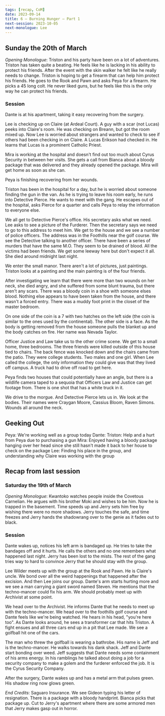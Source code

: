 ```yaml
---
tags: [recap, CoM]
date: 2023-09-14
title: 6 – Burning Hunger – Part 1
next-session: 2023-10-05
next-monologue: Lee
---
```

## Sunday the 20th of March
*Opening Monologue*: Triston and his party have been on a lot of adventures. Triston has taken quite a beating. He feels like he is lacking in his ability to protect his friends. After the event with the skin walker he felt like he really needs to change. Triston is hoping to get a firearm that can help him protect his friends. He goes to the Rook and Pawn and asks Peya for a firearm. He picks a 45 long colt. He never liked guns, but he feels like this is the only way he can protect his friends.

### Session
Dante is at his apartment, taking it easy recovering from the surgery. 

Lee is checking up on Claire (at Ardeal Court). A guy with a scar (not Lucas) peeks into Claire's room. He was checking on Breann, but got the room mixed up. Now Lee is worried about strangers and wanted to check to see if others had been checking in on Claire. A Lucas Erikson had checked in. He learns that Lucas is a prominent Catholic Priest. 

Mira is working at the hospital and doesn't find out too much about Cyrus Security in between her visits. She gets a call from Bianca about a bloody package that was delivered and they already opened the package. Mira will get home as soon as she can. 

Peya is finishing recovering from her wounds.

Triston has been in the hospital for a day, but he is worried about someone finding the gun in the van. As he is trying to leave his room early, he runs into Detective Pierce. He wants to meet with the gang. He escapes out of the hospital, asks Pierce for a quarter and calls Peya to relay the information to everyone else.

We all get to Detective Pierce's office. His secretary asks what we need. Lee asks to see a picture of the Furderer. Then the secretary says we need to go to this address to meet him. We get to the house and we see a number of police officers. The address was in the Foothills near the golf course. We see the Detective talking to another officer. There have been a series of murders that have the same M.O. They seem to be drained of blood. All the victims had been friends. We get some leeway here but don't expect it all. She died around midnight last night.

We enter the small manor. There aren't a lot of pictures, just paintings. Triston looks at a painting and the main painting is of the four friends.

After investigating we learn that there were more than two wounds on her neck, she died angry, and she suffered from some blunt trauma, but there aren't any scars. There was a bloody coin in a shoe with someone elses blood. Nothing else appears to have been taken from the house, and there wasn't a forced entry. There was a muddy foot print in the closet of the master bedroom.

On one side of the coin is a 7 with two hatches on the left side (the coin is similar to the ones used by the continental). The other side is a face. As the body is getting removed from the house someone pulls the blanket up and the body catches on fire. Her name was Nevada Taylor.

Officer Justice and Law take us to the other crime scene. We get to a small home, three bedrooms. The three friends were killed outside of this house tied to chairs. The back fence was knocked down and the chairs came from the patio. They were college students. Two males and one girl. When Lee called the college, the only information they could give was that they lived off campus. A truck had to drive off road to get here.

Peya finds two houses that could potentially have an angle, but there is a wildlife camera taped to a sequoia that Officers Law and Justice can get footage from. There is one shot that has a white truck in it.

We drive to the morgue. And Detective Pierce lets us in. We look at the bodies. Their names were Craygan Moore, Cassius Bloom, Raven Simons. Wounds all around the neck.

## Geeking Out
Peya: We're working well as a group today
Dante: 
Triston: Help and a hurt from Peya due to purchasing a gun
Mira: Enjoyed having a bloody package hanging over her head since she still hasn't made it back to her house to check on the package
Lee: Finding his place in the group, and understanding why Claire was working with the group

## Recap from last session
### Saturday the 19th of March
*Opening Monologue*: Kwantoko watches people inside the Covetous Carnelian. He argues with his brother Moki and wishes to be him. Now he is trapped in the basement. Time speeds up and Jerry sets him free by wishing there were no more shadows. Jerry touches the safe, and time freezes and Jerry hands the shadowrang over to the genie as it fades out to black.

### Session
Dante wakes up, notices his left arm is bandaged up. He tries to take the bandages off and it hurts. He calls the others and no one remembers what happened last night. Jerry has been lost to the mists. The rest of the gang tries way to hard to convince Jerry that he should stay with the group.

Lee Wilder meets up with the group at the Rook and Pawn. He is Claire's uncle. We bond over all the weird happenings that happened after the excision. And then Lee joins our group. Dante's arm starts hurting more and we see a man carrying a giant sword named Steven. He mentions that the techno-mancer could fix his arm. We should probably meet up with Archivist at some point.

We head over to the Archivist. He informs Dante that he needs to meet up with the techno-mancer. We head over to the foothills golf course and Dante feels like we're being watched. He hears in his head, "you're here too". As Dante looks around, he sees a transformer car that hits Triston. A fight ensues and all three cars end up in a pit that Lee made. We see a golfball hit one of the cars.

The man who threw the golfball is wearing a bathrobe. His name is Jeff and is the techno-mancer. He walks towards his dank shack. Jeff and Dante start bonding over weed. Jeff suggests that Dante needs some containment of his arms energy. In his ramblings he talked about doing a job for a security company to make a golem and the furderer enforced the job. It is the Cyrus Security Company.

After the surgery, Dante wakes up and has a metal arm that pulses green. His shadow ring now glows green. 

*End Credits*: Saguaro Insurance. We see Gideon typing his letter of resignation. There is a package with a bloody handprint. Bianca picks that package up. Cut to Jerry's apartment where there are some armored men that Jerry makes gasp out in horror.